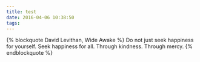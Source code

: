 ```yaml
---
title: test
date: 2016-04-06 10:38:50
tags:
---
```

{% blockquote David Levithan, Wide Awake %}
Do not just seek happiness for yourself. Seek happiness for all. Through kindness. Through mercy.
{% endblockquote %}
